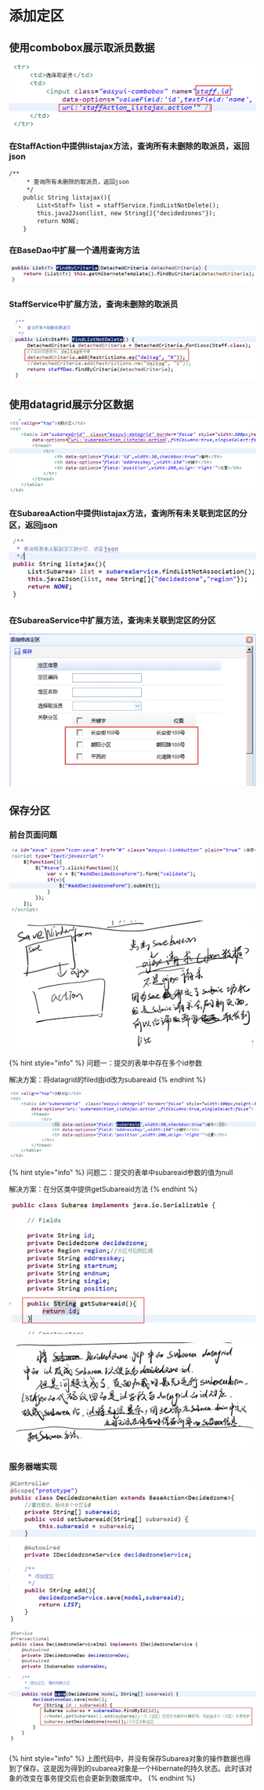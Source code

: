 # 添加定区

## 使用combobox展示取派员数据

![](../../../../.gitbook/assets/image%20%28195%29.png)

### 在StaffAction中提供listajax方法，查询所有未删除的取派员，返回json

```text
/**
	 * 查询所有未删除的取派员，返回json
	 */
	public String listajax(){
		List<Staff> list = staffService.findListNotDelete();
		this.java2Json(list, new String[]{"decidedzones"});
		return NONE;
	}

```

### 在BaseDao中扩展一个通用查询方法

![](../../../../.gitbook/assets/image%20%2878%29.png)

### StaffService中扩展方法，查询未删除的取派员

![](../../../../.gitbook/assets/image%20%28190%29.png)

## 使用datagrid展示分区数据

![](../../../../.gitbook/assets/image%20%28168%29.png)

### 在SubareaAction中提供listajax方法，查询所有未关联到定区的分区，返回json

![](../../../../.gitbook/assets/image%20%28126%29.png)

### 在SubareaService中扩展方法，查询未关联到定区的分区

![](../../../../.gitbook/assets/image%20%284%29.png)

## 保存分区

### 前台页面问题

![](../../../../.gitbook/assets/image%20%28116%29.png)

![](../../../../.gitbook/assets/image%20%28192%29.png)

{% hint style="info" %}
问题一：提交的表单中存在多个id参数

解决方案：将datagrid的filed由id改为subareaid
{% endhint %}

![](../../../../.gitbook/assets/image%20%28226%29.png)

{% hint style="info" %}
问题二：提交的表单中subareaid参数的值为null

解决方案：在分区类中提供getSubareaid方法
{% endhint %}

![](../../../../.gitbook/assets/image%20%28152%29.png)

![](../../../../.gitbook/assets/image%20%2867%29.png)

### 服务器端实现

![](../../../../.gitbook/assets/image%20%2827%29.png)

![](../../../../.gitbook/assets/image%20%28173%29.png)

{% hint style="info" %}
上图代码中，并没有保存Subarea对象的操作数据也得到了保存。这是因为得到的subarea对象是一个Hibernate的持久状态。此时该对象的改变在事务提交后也会更新到数据库中。
{% endhint %}

